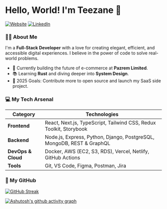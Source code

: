 # Hello, World! I'm Teezane 👋

[![Website](https://img.shields.io/badge/Portfolio-YourWebsite.com-blue?style=for-the-badge)](https://pazrem.co.ke)
[![LinkedIn](https://img.shields.io/badge/LinkedIn-0077B5?style=for-the-badge&logo=linkedin&logoColor=white)](https://linkedin.com/in/yourprofile)


### 👨‍💻 About Me

I'm a **Full-Stack Developer** with a love for creating elegant, efficient, and accessible digital experiences. I believe in the power of code to solve real-world problems.

- 🚀 Currently building the future of e-commerce at **Pazrem Limited**.
- 📚 Learning **Rust** and diving deeper into **System Design**.
- 🎯 2025 Goals: Contribute more to open source and launch my SaaS side project.

### 💻 My Tech Arsenal

| Category        | Technologies                                                                                                                              |
|-----------------|-------------------------------------------------------------------------------------------------------------------------------------------|
| **Frontend**    | React, Next.js, TypeScript, Tailwind CSS, Redux Toolkit, Storybook                                                                        |
| **Backend**     | Node.js, Express, Python, Django, PostgreSQL, MongoDB, REST & GraphQL                                                                     |
| **DevOps & Cloud** | Docker, AWS (EC2, S3, RDS), Vercel, Netlify, GitHub Actions                                                                               |
| **Tools**       | Git, VS Code, Figma, Postman, Jira                                                                                                        |

### 🌟 My GitHub

[![GitHub Streak](https://streak-stats.demolab.com?user=Tee-Tec&theme=radical)](https://git.io/streak-stats)

[![Ashutosh's github activity graph](https://github-readme-activity-graph.vercel.app/graph?username=Tee-Tec&bg_color=1a1b27&color=be90f2&line=7d40b3&point=fff&area=true&hide_border=true)](https://github.com/ashutosh00710/github-readme-activity-graph)
